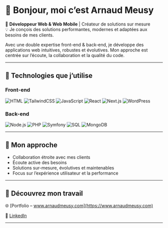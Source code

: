 # 👋 Bonjour, moi c’est Arnaud Meusy

🎯 **Développeur Web & Web Mobile** | Créateur de solutions sur mesure  
💡 Je conçois des solutions performantes, modernes et adaptées aux besoins de mes clients.

Avec une double expertise front-end & back-end, je développe des applications web intuitives, robustes et évolutives. Mon approche est centrée sur l’écoute, la collaboration et la qualité du code.

---

## 🔧 Technologies que j’utilise

### Front-end  
![HTML](https://img.shields.io/badge/HTML5-E34F26?style=flat&logo=html5&logoColor=white)
![TailwindCSS](https://img.shields.io/badge/TailwindCSS-38B2AC?style=flat&logo=tailwind-css&logoColor=white)
![JavaScript](https://img.shields.io/badge/JavaScript-F7DF1E?style=flat&logo=javascript&logoColor=black)
![React](https://img.shields.io/badge/React-20232A?style=flat&logo=react&logoColor=61DAFB)
![Next.js](https://img.shields.io/badge/Next.js-000000?style=flat&logo=next.js&logoColor=white)
![WordPress](https://img.shields.io/badge/WordPress-21759B?style=flat&logo=wordpress&logoColor=white)

### Back-end  
![Node.js](https://img.shields.io/badge/Node.js-339933?style=flat&logo=node.js&logoColor=white)
![PHP](https://img.shields.io/badge/PHP-777BB4?style=flat&logo=php&logoColor=white)
![Symfony](https://img.shields.io/badge/Symfony-000000?style=flat&logo=symfony&logoColor=white)
![SQL](https://img.shields.io/badge/SQL-4479A1?style=flat&logo=mysql&logoColor=white)
![MongoDB](https://img.shields.io/badge/MongoDB-4EA94B?style=flat&logo=mongodb&logoColor=white)

---

## 🚀 Mon approche

- Collaboration étroite avec mes clients  
- Écoute active des besoins  
- Solutions sur-mesure, évolutives et maintenables  
- Focus sur l’expérience utilisateur et la performance

---

## 🔗 Découvrez mon travail

🌐 [Portfolio – www.arnaudmeusy.com](https://www.arnaudmeusy.com)

🔗 [LinkedIn](https://www.linkedin.com/in/arnaudmeusy)

---


